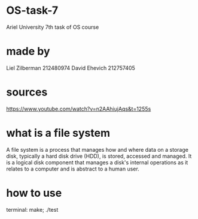 # OS-task-7
Ariel University 7th task of OS course

# made by
Liel Zilberman 212480974
David Ehevich 212757405

# sources
https://www.youtube.com/watch?v=n2AAhiujAqs&t=1255s


# what is a file system
A file system is a process that manages how and where data on a storage disk, typically a hard disk drive (HDD), is stored, accessed and managed. 
It is a logical disk component that manages a disk's internal operations as it relates to a computer and is abstract to a human user.

# how to use
terminal: make; ./test



